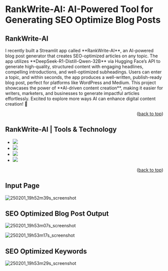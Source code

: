 # RankWrite-AI: AI-Powered Tool for Generating SEO Optimize Blog Posts
<a name="readme-top"></a>
## RankWrite-AI
<p>I recently built a Streamlit app called **RankWrite-AI**, an AI-powered blog post generator that creates SEO-optimized articles on any topic. The app utilizes **DeepSeek-R1-Distill-Qwen-32B** via Hugging Face’s API to generate high-quality, structured content with engaging headlines, compelling introductions, and well-optimized subheadings. Users can enter a topic, and within seconds, the app produces a well-written, publish-ready blog post, perfect for platforms like WordPress and Medium. This project showcases the power of **AI-driven content creation**, making it easier for writers, marketers, and businesses to generate impactful articles effortlessly. Excited to explore more ways AI can enhance digital content creation! 🚀</p>


<p align="right">(<a href="#readme-top">back to top</a>)</p>

## RankWrite-AI | Tools & Technology

* <img src="https://img.shields.io/badge/python-3670A0?style=for-the-badge&logo=python&logoColor=ffdd54"/>
* <img src="https://github.com/deepseek-ai/DeepSeek-V2/blob/main/figures/badge.svg?raw=true"/>
* <img src="https://img.shields.io/badge/-Streamlit-FF4B4B?style=flat&logo=streamlit&logoColor=white"/>
* <img src="https://img.shields.io/badge/-HuggingFace-FDEE21?style=for-the-badge&logo=HuggingFace&logoColor=black"/>


<p align="right">(<a href="#readme-top">back to top</a>)</p>


## Input Page

![250201_19h52m39s_screenshot](https://github.com/user-attachments/assets/20cdc156-7ca2-4d30-9361-533dcff52970)




## SEO Optimized Blog Post Output

![250201_19h53m07s_screenshot](https://github.com/user-attachments/assets/d5ac5dbe-e1db-45a1-9258-23cd6ccb0b3c)

![250201_19h53m17s_screenshot](https://github.com/user-attachments/assets/cd6d534d-47d6-4cb6-b492-fa20d082d4ea)




## SEO Optimized Keywords

![250201_19h53m29s_screenshot](https://github.com/user-attachments/assets/8e2fa19e-13a2-45b8-b8e5-130caf76e26f)




